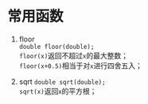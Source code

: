# 常用函数

1. floor<br>
``double floor(double);``<br>
``floor(x)``返回不超过``x``的最大整数；<br>
``floor(x+0.5)``相当于对``x``进行四舍五入；

2. sqrt
``double sqrt(double);``<br>
``sqrt(x)``返回`x`的平方根；
